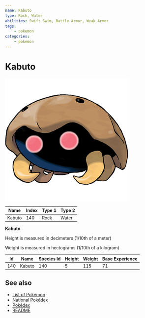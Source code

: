 ```yaml
---
name: Kabuto
type: Rock, Water
abilities: Swift Swim, Battle Armor, Weak Armor
tags:
    - pokemon
categories:
    - pokemon
---
```


# Kabuto


![Kabuto](images/140.png)

| **Name** | **Index** | **Type 1** | **Type 2** |
|----|----|----|----|
| Kabuto | 140 | Rock | Water  |

**Kabuto** 


Height is measured in decimeters (1/10th of a meter)

Weight is measured in hectograms (1/10th of a kilogram)

| **Id** | **Name** | **Species Id** | **Height** | **Weight** | **Base Experience** |
|--------|----------|----------------|------------|------------|---------------------|
| 140 | Kabuto | 140 | 5 | 115 | 71 |


## See also

- [List of Pokémon](../pokemon.md)
- [National Pokédex](../national_pokedex.md)
- [Pokédex](../pokedex.md)
- [README](../README.md)
